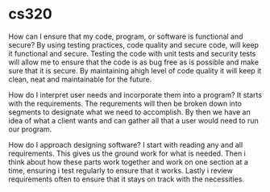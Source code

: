 # cs320

How can I ensure that my code, program, or software is functional and secure?
By using testing practices, code quality and secure code, will keep it functional and secure. Testing the code with unit tests and security tests will allow me to ensure that the code is as bug free as is possible and make sure that it is secure. By maintaining ahigh level of code quality it will keep it clean, neat and maintainable for the future.  

How do I interpret user needs and incorporate them into a program?
It starts with the requirements. The requrements will then be broken down into segments to designate what we need to accomplish. By then we have an idea of what a client wants and can gather all that a user would need to run our program. 

How do I approach designing software?
I start with reading any and all requirements. This gives us the ground work for what is needed. Then i think about how these parts work together and work on one section at a time, ensuring i test regularly to ensure that it works. Lastly i review requirements often to ensure that it stays on track with the necessities. 
